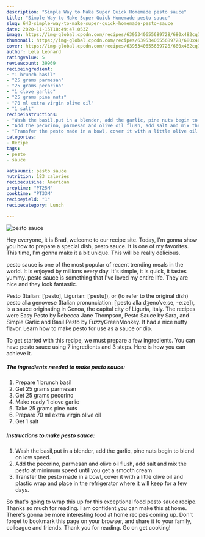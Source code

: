 ```yaml
---
description: "Simple Way to Make Super Quick Homemade pesto sauce"
title: "Simple Way to Make Super Quick Homemade pesto sauce"
slug: 643-simple-way-to-make-super-quick-homemade-pesto-sauce
date: 2020-11-15T18:49:47.053Z
image: https://img-global.cpcdn.com/recipes/6395340655689728/680x482cq70/pesto-sauce-recipe-main-photo.jpg
thumbnail: https://img-global.cpcdn.com/recipes/6395340655689728/680x482cq70/pesto-sauce-recipe-main-photo.jpg
cover: https://img-global.cpcdn.com/recipes/6395340655689728/680x482cq70/pesto-sauce-recipe-main-photo.jpg
author: Lela Leonard
ratingvalue: 5
reviewcount: 39969
recipeingredient:
- "1 brunch basil"
- "25 grams parmesan"
- "25 grams pecorino"
- "1 clove garlic"
- "25 grams pine nuts"
- "70 ml extra virgin olive oil"
- "1 salt"
recipeinstructions:
- "Wash the basil,put in a blender, add the garlic, pine nuts begin to blend on low speed."
- "Add the pecorino, parmesan and olive oil flush, add salt and mix the pesto at minimum speed until you get a smooth cream"
- "Transfer the pesto made ​​in a bowl, cover it with a little olive oil and plastic wrap and place in the refrigerator where it will keep for a few days."
categories:
- Recipe
tags:
- pesto
- sauce

katakunci: pesto sauce 
nutrition: 183 calories
recipecuisine: American
preptime: "PT25M"
cooktime: "PT33M"
recipeyield: "1"
recipecategory: Lunch

---
```



![pesto sauce](https://img-global.cpcdn.com/recipes/6395340655689728/680x482cq70/pesto-sauce-recipe-main-photo.jpg)

Hey everyone, it is Brad, welcome to our recipe site. Today, I'm gonna show you how to prepare a special dish, pesto sauce. It is one of my favorites. This time, I'm gonna make it a bit unique. This will be really delicious.

pesto sauce is one of the most popular of recent trending meals in the world. It is enjoyed by millions every day. It's simple, it is quick, it tastes yummy. pesto sauce is something that I've loved my entire life. They are nice and they look fantastic.

Pesto (Italian: [ˈpesto], Ligurian: [ˈpestu]), or (to refer to the original dish) pesto alla genovese (Italian pronunciation: [ˈpesto alla dʒenoˈveːse, -eːze]), is a sauce originating in Genoa, the capital city of Liguria, Italy. The recipes were Easy Pesto by Rebecca Jane Thompson, Pesto Sauce by Sara, and Simple Garlic and Basil Pesto by FuzzyGreenMonkey. It had a nice nutty flavor. Learn how to make pesto for use as a sauce or dip.


To get started with this recipe, we must prepare a few ingredients. You can have pesto sauce using 7 ingredients and 3 steps. Here is how you can achieve it.

<!--inarticleads1-->

##### The ingredients needed to make pesto sauce:

1. Prepare 1 brunch basil
1. Get 25 grams parmesan
1. Get 25 grams pecorino
1. Make ready 1 clove garlic
1. Take 25 grams pine nuts
1. Prepare 70 ml extra virgin olive oil
1. Get 1 salt




<!--inarticleads2-->

##### Instructions to make pesto sauce:

1. Wash the basil,put in a blender, add the garlic, pine nuts begin to blend on low speed.
1. Add the pecorino, parmesan and olive oil flush, add salt and mix the pesto at minimum speed until you get a smooth cream
1. Transfer the pesto made ​​in a bowl, cover it with a little olive oil and plastic wrap and place in the refrigerator where it will keep for a few days.




So that's going to wrap this up for this exceptional food pesto sauce recipe. Thanks so much for reading. I am confident you can make this at home. There's gonna be more interesting food at home recipes coming up. Don't forget to bookmark this page on your browser, and share it to your family, colleague and friends. Thank you for reading. Go on get cooking!
